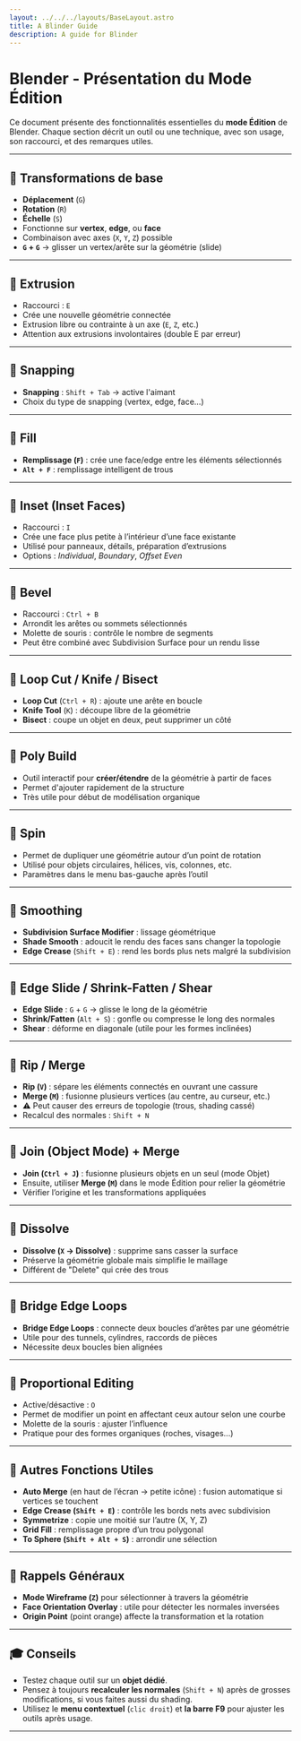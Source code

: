 ```yaml
---
layout: ../../../layouts/BaseLayout.astro
title: A Blinder Guide
description: A guide for Blinder
---
```


# Blender - Présentation du Mode Édition

Ce document présente des fonctionnalités essentielles du **mode Édition** de Blender. Chaque section décrit un outil ou une technique, avec son usage, son raccourci, et des remarques utiles.

---

## 🔹 Transformations de base

- **Déplacement** (`G`)
- **Rotation** (`R`)
- **Échelle** (`S`)
- Fonctionne sur **vertex**, **edge**, ou **face**
- Combinaison avec axes (`X`, `Y`, `Z`) possible
- **`G` + `G`** → glisser un vertex/arête sur la géométrie (slide)

---

## 🔹 Extrusion

- Raccourci : `E`
- Crée une nouvelle géométrie connectée
- Extrusion libre ou contrainte à un axe (`E`, `Z`, etc.)
- Attention aux extrusions involontaires (double E par erreur)

---

## 🔹 Snapping

- **Snapping** : `Shift + Tab` → active l'aimant
- Choix du type de snapping (vertex, edge, face…)

---

## 🔹 Fill

- **Remplissage (`F`)** : crée une face/edge entre les éléments sélectionnés
- **`Alt + F`** : remplissage intelligent de trous

---

## 🔹 Inset (Inset Faces)

- Raccourci : `I`
- Crée une face plus petite à l’intérieur d’une face existante
- Utilisé pour panneaux, détails, préparation d’extrusions
- Options : *Individual*, *Boundary*, *Offset Even*

---

## 🔹 Bevel

- Raccourci : `Ctrl + B`
- Arrondit les arêtes ou sommets sélectionnés
- Molette de souris : contrôle le nombre de segments
- Peut être combiné avec Subdivision Surface pour un rendu lisse

---

## 🔹 Loop Cut / Knife / Bisect

- **Loop Cut** (`Ctrl + R`) : ajoute une arête en boucle
- **Knife Tool** (`K`) : découpe libre de la géométrie
- **Bisect** : coupe un objet en deux, peut supprimer un côté

---

## 🔹 Poly Build

- Outil interactif pour **créer/étendre** de la géométrie à partir de faces
- Permet d'ajouter rapidement de la structure
- Très utile pour début de modélisation organique

---

## 🔹 Spin

- Permet de dupliquer une géométrie autour d’un point de rotation
- Utilisé pour objets circulaires, hélices, vis, colonnes, etc.
- Paramètres dans le menu bas-gauche après l’outil

---

## 🔹 Smoothing

- **Subdivision Surface Modifier** : lissage géométrique
- **Shade Smooth** : adoucit le rendu des faces sans changer la topologie
- **Edge Crease** (`Shift + E`) : rend les bords plus nets malgré la subdivision

---

## 🔹 Edge Slide / Shrink-Fatten / Shear

- **Edge Slide** : `G` + `G` → glisse le long de la géométrie
- **Shrink/Fatten** (`Alt + S`) : gonfle ou compresse le long des normales
- **Shear** : déforme en diagonale (utile pour les formes inclinées)

---

## 🔹 Rip / Merge

- **Rip (`V`)** : sépare les éléments connectés en ouvrant une cassure
- **Merge (`M`)** : fusionne plusieurs vertices (au centre, au curseur, etc.)
- ⚠ Peut causer des erreurs de topologie (trous, shading cassé)
- Recalcul des normales : `Shift + N`

---

## 🔹 Join (Object Mode) + Merge

- **Join (`Ctrl + J`)** : fusionne plusieurs objets en un seul (mode Objet)
- Ensuite, utiliser **Merge (`M`)** dans le mode Édition pour relier la géométrie
- Vérifier l’origine et les transformations appliquées

---

## 🔹 Dissolve

- **Dissolve (`X` → Dissolve)** : supprime sans casser la surface
- Préserve la géométrie globale mais simplifie le maillage
- Différent de "Delete" qui crée des trous

---

## 🔹 Bridge Edge Loops

- **Bridge Edge Loops** : connecte deux boucles d’arêtes par une géométrie
- Utile pour des tunnels, cylindres, raccords de pièces
- Nécessite deux boucles bien alignées

---

## 🔹 Proportional Editing

- Active/désactive : `O`
- Permet de modifier un point en affectant ceux autour selon une courbe
- Molette de la souris : ajuster l’influence
- Pratique pour des formes organiques (roches, visages...)

---

## 🔸 Autres Fonctions Utiles

- **Auto Merge** (en haut de l’écran → petite icône) : fusion automatique si vertices se touchent
- **Edge Crease (`Shift + E`)** : contrôle les bords nets avec subdivision
- **Symmetrize** : copie une moitié sur l’autre (X, Y, Z)
- **Grid Fill** : remplissage propre d’un trou polygonal
- **To Sphere (`Shift + Alt + S`)** : arrondir une sélection

---

## 📌 Rappels Généraux

- **Mode Wireframe (`Z`)** pour sélectionner à travers la géométrie
- **Face Orientation Overlay** : utile pour détecter les normales inversées
- **Origin Point** (point orange) affecte la transformation et la rotation

---

## 🎓 Conseils

- Testez chaque outil sur un **objet dédié**.
- Pensez à toujours **recalculer les normales** (`Shift + N`) après de grosses modifications, si vous faites aussi du shading.
- Utilisez le **menu contextuel** (`clic droit`) et **la barre F9** pour ajuster les outils après usage.

---